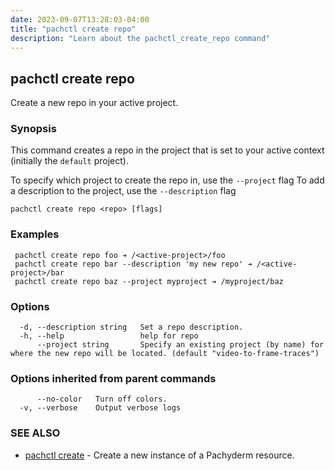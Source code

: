 ```yaml
---
date: 2023-09-07T13:28:03-04:00
title: "pachctl create repo"
description: "Learn about the pachctl_create_repo command"
---
```


## pachctl create repo

Create a new repo in your active project.

### Synopsis

This command creates a repo in the project that is set to your active context (initially the `default` project).

 To specify which project to create the repo in, use the `--project` flag 
 To add a description to the project, use the `--description` flag  


```
pachctl create repo <repo> [flags]
```

### Examples

```
 pachctl create repo foo ➔ /<active-project>/foo 
 pachctl create repo bar --description 'my new repo' ➔ /<active-project>/bar 
 pachctl create repo baz --project myproject ➔ /myproject/baz 

```

### Options

```
  -d, --description string   Set a repo description.
  -h, --help                 help for repo
      --project string       Specify an existing project (by name) for where the new repo will be located. (default "video-to-frame-traces")
```

### Options inherited from parent commands

```
      --no-color   Turn off colors.
  -v, --verbose    Output verbose logs
```

### SEE ALSO

* [pachctl create](../pachctl_create)	 - Create a new instance of a Pachyderm resource.

